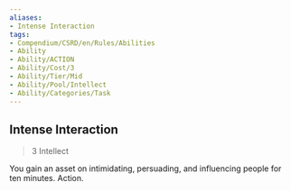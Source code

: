 ```yaml
---
aliases:
- Intense Interaction
tags:
- Compendium/CSRD/en/Rules/Abilities
- Ability
- Ability/ACTION
- Ability/Cost/3
- Ability/Tier/Mid
- Ability/Pool/Intellect
- Ability/Categories/Task
---
```


  
## Intense Interaction  
>3  Intellect  
  
You gain an asset on intimidating, persuading, and influencing people for ten minutes. Action.